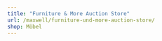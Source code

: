 ```yaml
---
title: "Furniture & More Auction Store"
url: /maxwell/furniture-und-more-auction-store/
shop: Möbel
---
```

